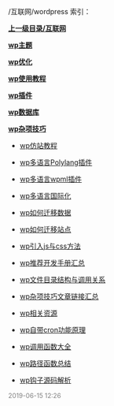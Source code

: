 /互联网/wordpress 索引：


**[上一级目录/互联网](/互联网/index.md)**

**[wp主题](/互联网/wordpress/wp主题/index.md)**

**[wp优化](/互联网/wordpress/wp优化/index.md)**

**[wp使用教程](/互联网/wordpress/wp使用教程/index.md)**

**[wp插件](/互联网/wordpress/wp插件/index.md)**

**[wp数据库](/互联网/wordpress/wp数据库/index.md)**

**[wp杂项技巧](/互联网/wordpress/wp杂项技巧/index.md)**

- [wp仿站教程](/互联网/wordpress/wp仿站教程.md)

- [wp多语言Polylang插件](/互联网/wordpress/wp多语言Polylang插件.md)

- [wp多语言wpml插件](/互联网/wordpress/wp多语言wpml插件.md)

- [wp多语言国际化](/互联网/wordpress/wp多语言国际化.md)

- [wp如何迁移数据](/互联网/wordpress/wp如何迁移数据.md)

- [wp如何迁移站点](/互联网/wordpress/wp如何迁移站点.md)

- [wp引入js与css方法](/互联网/wordpress/wp引入js与css方法.md)

- [wp推荐开发手册汇总](/互联网/wordpress/wp推荐开发手册汇总.md)

- [wp文件目录结构与调用关系](/互联网/wordpress/wp文件目录结构与调用关系.md)

- [wp杂项技巧文章链接汇总](/互联网/wordpress/wp杂项技巧文章链接汇总.md)

- [wp相关资源](/互联网/wordpress/wp相关资源.md)

- [wp自带cron功能原理](/互联网/wordpress/wp自带cron功能原理.md)

- [wp调用函数大全](/互联网/wordpress/wp调用函数大全.md)

- [wp路径函数总结](/互联网/wordpress/wp路径函数总结.md)

- [wp钩子源码解析](/互联网/wordpress/wp钩子源码解析.md)


<font size=2 color='grey'> 2019-06-15 12:26 </font>